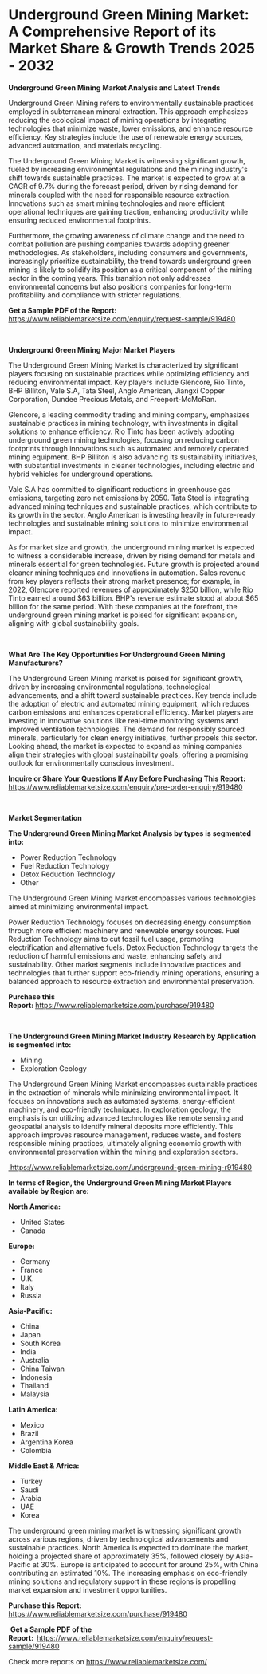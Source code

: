 <p><h1>Underground Green Mining Market: A Comprehensive Report of its Market Share & Growth Trends 2025 - 2032</h1></p><p><strong>Underground Green Mining Market Analysis and Latest Trends</strong></p>
<p><p>Underground Green Mining refers to environmentally sustainable practices employed in subterranean mineral extraction. This approach emphasizes reducing the ecological impact of mining operations by integrating technologies that minimize waste, lower emissions, and enhance resource efficiency. Key strategies include the use of renewable energy sources, advanced automation, and materials recycling.</p><p>The Underground Green Mining Market is witnessing significant growth, fueled by increasing environmental regulations and the mining industry's shift towards sustainable practices. The market is expected to grow at a CAGR of 9.7% during the forecast period, driven by rising demand for minerals coupled with the need for responsible resource extraction. Innovations such as smart mining technologies and more efficient operational techniques are gaining traction, enhancing productivity while ensuring reduced environmental footprints.</p><p>Furthermore, the growing awareness of climate change and the need to combat pollution are pushing companies towards adopting greener methodologies. As stakeholders, including consumers and governments, increasingly prioritize sustainability, the trend towards underground green mining is likely to solidify its position as a critical component of the mining sector in the coming years. This transition not only addresses environmental concerns but also positions companies for long-term profitability and compliance with stricter regulations.</p></p>
<p><strong>Get a Sample PDF of the Report:&nbsp;</strong> <a href="https://www.reliablemarketsize.com/enquiry/request-sample/919480?utm_campaign=3097&utm_medium=2&utm_source=Github&utm_content=ia&utm_term=07032025&utm_id=underground-green-mining">https://www.reliablemarketsize.com/enquiry/request-sample/919480</a></p>
<p>&nbsp;</p>
<p><strong>Underground Green Mining Major Market Players</strong></p>
<p><p>The Underground Green Mining Market is characterized by significant players focusing on sustainable practices while optimizing efficiency and reducing environmental impact. Key players include Glencore, Rio Tinto, BHP Billiton, Vale S.A, Tata Steel, Anglo American, Jiangxi Copper Corporation, Dundee Precious Metals, and Freeport-McMoRan.</p><p>Glencore, a leading commodity trading and mining company, emphasizes sustainable practices in mining technology, with investments in digital solutions to enhance efficiency. Rio Tinto has been actively adopting underground green mining technologies, focusing on reducing carbon footprints through innovations such as automated and remotely operated mining equipment. BHP Billiton is also advancing its sustainability initiatives, with substantial investments in cleaner technologies, including electric and hybrid vehicles for underground operations.</p><p>Vale S.A has committed to significant reductions in greenhouse gas emissions, targeting zero net emissions by 2050. Tata Steel is integrating advanced mining techniques and sustainable practices, which contribute to its growth in the sector. Anglo American is investing heavily in future-ready technologies and sustainable mining solutions to minimize environmental impact.</p><p>As for market size and growth, the underground mining market is expected to witness a considerable increase, driven by rising demand for metals and minerals essential for green technologies. Future growth is projected around cleaner mining techniques and innovations in automation. Sales revenue from key players reflects their strong market presence; for example, in 2022, Glencore reported revenues of approximately $250 billion, while Rio Tinto earned around $63 billion. BHP's revenue estimate stood at about $65 billion for the same period. With these companies at the forefront, the underground green mining market is poised for significant expansion, aligning with global sustainability goals.</p></p>
<p>&nbsp;</p>
<p><strong>What Are The Key Opportunities For Underground Green Mining Manufacturers?</strong></p>
<p><p>The Underground Green Mining market is poised for significant growth, driven by increasing environmental regulations, technological advancements, and a shift toward sustainable practices. Key trends include the adoption of electric and automated mining equipment, which reduces carbon emissions and enhances operational efficiency. Market players are investing in innovative solutions like real-time monitoring systems and improved ventilation technologies. The demand for responsibly sourced minerals, particularly for clean energy initiatives, further propels this sector. Looking ahead, the market is expected to expand as mining companies align their strategies with global sustainability goals, offering a promising outlook for environmentally conscious investment.</p></p>
<p><strong>Inquire or Share Your Questions If Any Before Purchasing This Report:</strong> <a href="https://www.reliablemarketsize.com/enquiry/pre-order-enquiry/919480?utm_campaign=3097&utm_medium=2&utm_source=Github&utm_content=ia&utm_term=07032025&utm_id=underground-green-mining">https://www.reliablemarketsize.com/enquiry/pre-order-enquiry/919480</a></p>
<p>&nbsp;</p>
<p><strong>Market Segmentation</strong></p>
<p><strong>The Underground Green Mining Market Analysis by types is segmented into:</strong></p>
<p><ul><li>Power Reduction Technology</li><li>Fuel Reduction Technology</li><li>Detox Reduction Technology</li><li>Other</li></ul></p>
<p><p>The Underground Green Mining Market encompasses various technologies aimed at minimizing environmental impact. </p><p>Power Reduction Technology focuses on decreasing energy consumption through more efficient machinery and renewable energy sources. Fuel Reduction Technology aims to cut fossil fuel usage, promoting electrification and alternative fuels. Detox Reduction Technology targets the reduction of harmful emissions and waste, enhancing safety and sustainability. Other market segments include innovative practices and technologies that further support eco-friendly mining operations, ensuring a balanced approach to resource extraction and environmental preservation.</p></p>
<p><strong>Purchase this Report:&nbsp;</strong><a href="https://www.reliablemarketsize.com/purchase/919480?utm_campaign=3097&utm_medium=2&utm_source=Github&utm_content=ia&utm_term=07032025&utm_id=underground-green-mining">https://www.reliablemarketsize.com/purchase/919480</a></p>
<p>&nbsp;</p>
<p><strong>The Underground Green Mining Market Industry Research by Application is segmented into:</strong></p>
<p><ul><li>Mining</li><li>Exploration Geology</li></ul></p>
<p><p>The Underground Green Mining Market encompasses sustainable practices in the extraction of minerals while minimizing environmental impact. It focuses on innovations such as automated systems, energy-efficient machinery, and eco-friendly techniques. In exploration geology, the emphasis is on utilizing advanced technologies like remote sensing and geospatial analysis to identify mineral deposits more efficiently. This approach improves resource management, reduces waste, and fosters responsible mining practices, ultimately aligning economic growth with environmental preservation within the mining and exploration sectors.</p></p>
<p><a href="https://www.reliablemarketsize.com/underground-green-mining-r919480?utm_campaign=3097&utm_medium=2&utm_source=Github&utm_content=ia&utm_term=07032025&utm_id=underground-green-mining">&nbsp;https://www.reliablemarketsize.com/underground-green-mining-r919480</a></p>
<p><strong>In terms of Region, the Underground Green Mining Market Players available by Region are:</strong></p>
<p>
    <p> <strong> North America: </strong>
        <ul>
            <li>United States</li>
            <li>Canada</li>
        </ul>
        </p> 
    <p> <strong> Europe: </strong>
        <ul>
            <li>Germany</li>
            <li>France</li>
            <li>U.K.</li>
            <li>Italy</li>
            <li>Russia</li>
        </ul>
        </p> 
    <p> <strong> Asia-Pacific: </strong>
        <ul>
            <li>China</li>
            <li>Japan</li>
            <li>South Korea</li>
            <li>India</li>
            <li>Australia</li>
            <li>China Taiwan</li>
            <li>Indonesia</li>
            <li>Thailand</li>
            <li>Malaysia</li>
        </ul>
        </p> 
    <p> <strong> Latin America: </strong>
        <ul>
            <li>Mexico</li>
            <li>Brazil</li>
            <li>Argentina Korea</li>
            <li>Colombia</li>
        </ul>
        </p> 
    <p> <strong> Middle East & Africa: </strong>
        <ul>
            <li>Turkey</li>
            <li>Saudi</li>
            <li>Arabia</li>
            <li>UAE</li>
            <li>Korea</li>
        </ul>
    </p>
    </p>
<p><p>The underground green mining market is witnessing significant growth across various regions, driven by technological advancements and sustainable practices. North America is expected to dominate the market, holding a projected share of approximately 35%, followed closely by Asia-Pacific at 30%. Europe is anticipated to account for around 25%, with China contributing an estimated 10%. The increasing emphasis on eco-friendly mining solutions and regulatory support in these regions is propelling market expansion and investment opportunities.</p></p>
<p><strong>Purchase this Report: </strong><a href="https://www.reliablemarketsize.com/purchase/919480?utm_campaign=3097&utm_medium=2&utm_source=Github&utm_content=ia&utm_term=07032025&utm_id=underground-green-mining">https://www.reliablemarketsize.com/purchase/919480</a></p>
<p>&nbsp;<strong>Get a Sample PDF of the Report:&nbsp;&nbsp;</strong><a href="https://www.reliablemarketsize.com/enquiry/request-sample/919480?utm_campaign=3097&utm_medium=2&utm_source=Github&utm_content=ia&utm_term=07032025&utm_id=underground-green-mining">https://www.reliablemarketsize.com/enquiry/request-sample/919480</a></p>
<p><strong></strong></p>
<p>Check more reports on <a href="https://www.reliablemarketsize.com/?utm_campaign=3097&utm_medium=2&utm_source=Github&utm_content=ia&utm_term=07032025&utm_id=underground-green-mining">https://www.reliablemarketsize.com/</a></p>